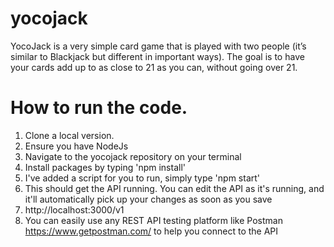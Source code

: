 # yocojack
YocoJack is a very simple card game that is played with two people (it’s similar to Blackjack but different in important ways). The goal is to have your cards add up to as close to 21 as you can, without going over 21.

# How to run the code.

1. Clone a local version.
2. Ensure you have NodeJs 
3. Navigate to the yocojack repository on your terminal
4. Install packages by typing 'npm install'
5. I've added a script for you to run, simply type 'npm start'
6. This should get the API running. You can edit the API as it's running, and it'll automatically pick up your changes as soon as you save
7. http://localhost:3000/v1
8. You can easily use any REST API testing platform like  Postman https://www.getpostman.com/ to help you connect to the API

